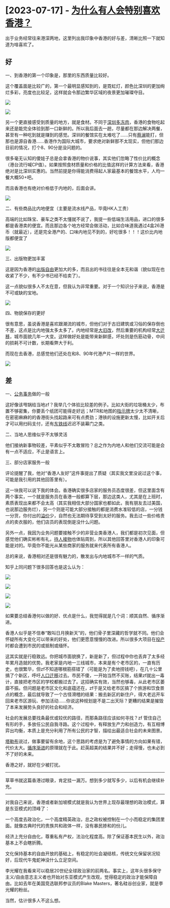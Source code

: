 # [2023-07-17] - [为什么有人会特别喜欢香港？](https://github.com/jaydong2016/gitblog/issues/39)


出于业务经常往来港深两地，这里列出我印象中香港的好与差，清晰比照一下就知道为啥喜欢了。

## 好

一、到香港的第一个印象是，那里的东西质量比较好。

这个覆盖面是比较广的，第一个最明显感知到的，是霓虹灯，颜色比深圳的更加绚烂多彩，亮度也比较足，这样就会令那边繁华区域的夜景更加璀璨夺目。

![](https://s2.loli.net/2023/07/17/pm1lHIXV7tkOUyJ.png)

![](https://s2.loli.net/2023/07/17/wl2oQ9nutWKMs6D.png)

另一个更直接感受到质量的地方，就是食材。不同于[深圳多冻肉](https://www.zhihu.com/search?q=%E6%B7%B1%E5%9C%B3%E5%A4%9A%E5%86%BB%E8%82%89&search_source=Entity&hybrid_search_source=Entity&hybrid_search_extra=%7B%22sourceType%22%3A%22answer%22%2C%22sourceId%22%3A3032802448%7D)，香港的食物吃起来还是能完全体验到那一口新鲜的。所以我后面去一趟，尽量都在那边解决两餐，甚至有一种吃到就是赚到的感觉。深圳的餐馆实在太难吃了……只有[蔡澜](https://www.zhihu.com/search?q=%E8%94%A1%E6%BE%9C&search_source=Entity&hybrid_search_source=Entity&hybrid_search_extra=%7B%22sourceType%22%3A%22answer%22%2C%22sourceId%22%3A3032802448%7D)能打，但那也是源自香港……香港作为国际大城市，要求绝对新鲜那不太现实，但他们那边目前的情况，打个8、90分是没问题的。

很多毫无认知的傻娃子总是会拿香港的物价说事，其实他们忽略了性价比的概念（港台流行喊CP值）。如果按照食材质量和价格的比值这样的计算方法来看，香港绝对是比深圳实惠的。当然前提是你得能消费得起人家最基本的餐馆水平，人均一餐大概50+吧。

而且香港也有绝对价格低于内地的，后面会讲。

![](https://s2.loli.net/2023/07/17/kN7hDJvxzLa4mts.png)

二、有些商品比内地便宜（主要是流水线产品，毕竟HK人工贵）

高端的比如珠宝、豪车之类不太懂就不说了，我提一些低端生活用品，进口的很多都是香港卖的便宜。而且那边各个地方经常会做活动，比如合味道我遇过4盒26港币（就最近），还是完全港产的、口味内地见不到的，好吃很多！！！这价比内地版都便宜了

![](https://s2.loli.net/2023/07/17/dnAyT97vZeMRYlF.png)

三、出版物更加丰富

这是因为香港的[出版自由](https://www.zhihu.com/search?q=%E5%87%BA%E7%89%88%E8%87%AA%E7%94%B1&search_source=Entity&hybrid_search_source=Entity&hybrid_search_extra=%7B%22sourceType%22%3A%22answer%22%2C%22sourceId%22%3A3032802448%7D)更加大的多，而且出的书往往是全本无和谐（貌似现在也收紧了不少，有不少书已经不给卖了）。

这一点貌似很多人不太在意，但我认为非常重要。对于一个知识分子来说，香港是不可或缺的宝地。

![](https://s2.loli.net/2023/07/17/ZewupG4BHgv7RAz.png)

四、物貌保存的更好

很有意思，虽说香港是喜欢跟潮流的城市，但他们对于古旧建筑或习俗的保存倒也不差，这点是比内地强太多太多了。内地经常是[大旧改](https://www.zhihu.com/search?q=%E5%A4%A7%E6%97%A7%E6%94%B9&search_source=Entity&hybrid_search_source=Entity&hybrid_search_extra=%7B%22sourceType%22%3A%22answer%22%2C%22sourceId%22%3A3032802448%7D)，然后重要的机构经常[大迁移](https://www.zhihu.com/search?q=%E5%A4%A7%E8%BF%81%E7%A7%BB&search_source=Entity&hybrid_search_source=Entity&hybrid_search_extra=%7B%22sourceType%22%3A%22answer%22%2C%22sourceId%22%3A3032802448%7D)，城市面貌几年一大变。这样做好处是能带来新鲜感，坏处则是伤筋动骨，中间的损耗不可计数，长期看弊大于利。

而现在去香港，总感觉他们还处在和8、90年代港产片一样的世界。

![](https://s2.loli.net/2023/07/17/O854Sr7hRGq1TLk.png)

## 差

一、[公务事务](https://www.zhihu.com/search?q=%E5%85%AC%E5%8A%A1%E4%BA%8B%E5%8A%A1&search_source=Entity&hybrid_search_source=Entity&hybrid_search_extra=%7B%22sourceType%22%3A%22answer%22%2C%22sourceId%22%3A3032802448%7D)做的一般

这好像该甩锅给当地zf？我举几个体验比较差的例子。比如大街的垃圾桶太少，布置不够密集，你要丢个纸团可能得走好远；MTR和地图的[指示牌](https://www.zhihu.com/search?q=%E6%8C%87%E7%A4%BA%E7%89%8C&search_source=Entity&hybrid_search_source=Entity&hybrid_search_extra=%7B%22sourceType%22%3A%22answer%22%2C%22sourceId%22%3A3032802448%7D)太少太不清晰，在密密麻麻的的香港街头找起路来可有点费劲；港铁的设施更新太慢，比如开关后才可以用扫码支付，还有[东铁线](https://www.zhihu.com/search?q=%E4%B8%9C%E9%93%81%E7%BA%BF&search_source=Entity&hybrid_search_source=Entity&hybrid_search_extra=%7B%22sourceType%22%3A%22answer%22%2C%22sourceId%22%3A3032802448%7D)迟迟不装幕门之类。

二、当地人思维似乎不太够灵活

他们接纳新事物较差，平素似乎不太敢冒险？总之作为内地人和他们交流可能是会有一点不适应，不止是语言上。

三、部分店家服务一般

评论提醒了我，他对“香港人友好”这件事提出了质疑（其实我文里没说过这个事，可能是我引用的其他回答里有）。

这一块我可以说下我的体会。香港确实很多店家的服务员态度很差，但这里面含有两个事实，一个就是服务员在香港一般都算下层，那边这类人，尤其是在上班时，素质表现出来都不会太高（其实我相信大部分国家也都如此，我有朋友去过美国，也说那边服务烂），另一个则是可能大部分接触的都是消费水准较低的店，一分钱一分货，你付出的[溢价](https://www.zhihu.com/search?q=%E6%BA%A2%E4%BB%B7&search_source=Entity&hybrid_search_source=Entity&hybrid_search_extra=%7B%22sourceType%22%3A%22answer%22%2C%22sourceId%22%3A3032802448%7D)少，自然也无法期待享受到太好的服务。我去过一些价格贵点的卖衣服的，他们店员的表现倒是没什么问题。

另外一点，我因为业务问题要接触不少的非营业类香港人，我们都是初次见面，但感觉他们确实彬彬有礼，[待人接物](https://www.zhihu.com/search?q=%E5%BE%85%E4%BA%BA%E6%8E%A5%E7%89%A9&search_source=Entity&hybrid_search_source=Entity&hybrid_search_extra=%7B%22sourceType%22%3A%22answer%22%2C%22sourceId%22%3A3032802448%7D)也体贴周到，所以其他回答里对香港人的印象可能是对的。毕竟你不能光从某些商家的服务就来代表所有香港人。

总的来说，香港相对还是很有魅力的，散发出与内地城市不一样的气质。

知乎上同问题下很多回答也是这么认为：

![](https://s2.loli.net/2023/07/17/vkRjT7KUd6es4Hg.png)

![](https://s2.loli.net/2023/07/17/7vAYFwgCV9EtaKr.png)

![](https://s2.loli.net/2023/07/17/zTjQxwqfZl1mFVD.png)

![](https://s2.loli.net/2023/07/17/GsVhkAaf7o2UPnp.png)

如果要总结香港何以做的好、优点是什么，我觉得就是几个词：顺其自然、循序渐进。

香港人似乎是不信奉“敢叫日月换新天”的，他们骨子里深藏的哲学就不同。他们会怀疑所有大变化可以带来的好处，他们更愿意慢慢的改进。所以很多大项目在[投产](https://www.zhihu.com/search?q=%E6%8A%95%E4%BA%A7&search_source=Entity&hybrid_search_source=Entity&hybrid_search_extra=%7B%22sourceType%22%3A%22answer%22%2C%22sourceId%22%3A3032802448%7D)时都会遭到市民的或抵制或缅怀。

这其实就是行稳致远。你把城市面貌换了，新是新了，但过程中你也丢弃了太多经年累月造就的优势。我老家是内地一三线城市，本来是有个老市区的，一直有历史，也很繁华，但zf不知道哪根筋搭错了（可能是为了卖地捞钱吧），在几十公里搞了个新区，呼吁[人口迁移](https://www.zhihu.com/search?q=%E4%BA%BA%E5%8F%A3%E8%BF%81%E7%A7%BB&search_source=Entity&hybrid_search_source=Entity&hybrid_search_extra=%7B%22sourceType%22%3A%22answer%22%2C%22sourceId%22%3A3032802448%7D)过去。市民不傻，一开始当然不买账，结果zf就出一毒计，直接把老市区的学校都搬过去了。这招确实有效，当然也够毒，从此老市区萎靡不振。但问题是老市区文化和底蕴还在，zf于是又给老市区搞了个旅游和饮食景点的概念，最后就导致了一个古怪滑稽的结果：搬去新区的新住户，得大老远开车回来老市区游玩、参加活动……你说这种规划是不是二出天际？更糟的结果是摧毁了本来发展势头良好的社会和经济。

社会的发展总要找条最优或较优的路径，而那条路径应该如何寻找？zf 管住自己有形的手，多放任公民自我寻路。这个过程中，有释放生产力和创造力，有互相博弈出均衡，本质上是充分利用了所有公民的才智，描绘出最适合社会的未来图景。

[塔勒布](https://www.zhihu.com/search?q=%E5%A1%94%E5%8B%92%E5%B8%83&search_source=Entity&hybrid_search_source=Entity&hybrid_search_extra=%7B%22sourceType%22%3A%22answer%22%2C%22sourceId%22%3A3032802448%7D)说过，做事要留有余地，这个思路的考虑是为了避免事情的方向如果有错，代价太大。[循序渐进](https://www.zhihu.com/search?q=%E5%BE%AA%E5%BA%8F%E6%B8%90%E8%BF%9B&search_source=Entity&hybrid_search_source=Entity&hybrid_search_extra=%7B%22sourceType%22%3A%22answer%22%2C%22sourceId%22%3A3032802448%7D)的原理就在于此。赶英超美的结果并不好；走得慢，也未必到不了好的未来。

香港之好，就好在少被打扰。

___

草草书就这篇香港过眼录，肯定挂一漏万。想到多少就写多少，以后有机会继续补充。


---

对我自己来说，香港或者新加坡模式就是我认为世界上现存最理想的政治模式，算是东亚模式的顶峰了：

一个高度去政治化，一个高度精英政治，总之政权被控制在一个小而稳定的集团里面。就像古典时代的贵族共和政体一样，没有暴民掺和的份儿。

经济上充分自由化，尊重私有产权，法治化程度高。除了保证基本民生以外，政治基本上不会瞎折腾。

文化保持基本的自由开放的基础上，有稳定的社会凝结核，传统文化保留状况较好，后现代牛鬼蛇神没什么立足空间。

李光耀在我看来可以稳居20世纪全球政治家的前两名。事实上，这年头很多保守主义/自由意志主义者也开始对东亚模式产生改观，觉得稳定的政治才能保障自由。比如去年在美国竞选联邦参议员的Blake Masters，著名硅谷创业家，就是李光耀的粉丝。

当然，估计很多人不这么想。